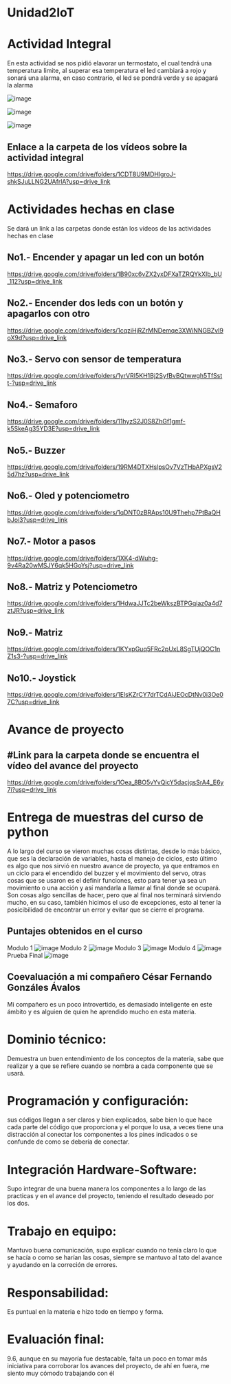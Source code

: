 # Unidad2IoT

# Actividad Integral
En esta actividad se nos pidió elavorar un termostato, el cual tendrá una temperatura limite, al superar esa temperatura el led cambiará a rojo y sonará una alarma, en caso contrario, el led se pondrá verde y se apagará la alarma

![image](https://github.com/user-attachments/assets/58aeaa19-af00-4ebf-8d1b-a48ff13eb863)

![image](https://github.com/user-attachments/assets/4ca535d3-7b5c-4db6-8f42-1349090d436d)

![image](https://github.com/user-attachments/assets/08f6218c-705b-4506-b8c3-f7e102291f0d)


## Enlace a la carpeta de los vídeos sobre la actividad integral
https://drive.google.com/drive/folders/1CDT8U9MDHlgroJ-shkSJuLLNG2UAfrlA?usp=drive_link

# Actividades hechas en clase
Se dará un link a las carpetas donde están los vídeos de las actividades hechas en clase
## No1.- Encender y apagar un led con un botón
https://drive.google.com/drive/folders/1B90xc6vZX2yxDFXaTZRQYkXIb_bU_112?usp=drive_link
## No2.- Encender dos leds con un botón y apagarlos con otro
https://drive.google.com/drive/folders/1cqziHjRZrMNDemqe3XWiNNGBZvI9oX9d?usp=drive_link
## No3.- Servo con sensor de temperatura
https://drive.google.com/drive/folders/1yrVRI5KH1Bj2SyfBvBQtwwgh5TfSstt-?usp=drive_link
## No4.- Semaforo
https://drive.google.com/drive/folders/11hyzS2J0S8ZhGf1gmf-k5SkeAg35YD3E?usp=drive_link
## No5.- Buzzer
https://drive.google.com/drive/folders/19RM4DTXHslpsOv7VzTHbAPXgsV25d7hz?usp=drive_link
## No6.- Oled y potenciometro
https://drive.google.com/drive/folders/1qDNT0zBRAps10U9Thehp7PtBaQHbJoi3?usp=drive_link
## No7.- Motor a pasos
https://drive.google.com/drive/folders/1XK4-dWuhg-9v4Ra20wMSJY6qk5HGoYsj?usp=drive_link
## No8.- Matriz y Potenciometro
https://drive.google.com/drive/folders/1HdwaJJTc2beWkszBTPGqiaz0a4d7ztJR?usp=drive_link
## No9.- Matriz
https://drive.google.com/drive/folders/1KYxpGuq5FRc2pUxL8SgTUjQOC1nZ1s3-?usp=drive_link
## No10.- Joystick
https://drive.google.com/drive/folders/1ElsKZrCY7drTCdAiJEOcDtNv0i3Oe07C?usp=drive_link


# Avance de proyecto
## #Link para la carpeta donde se encuentra el vídeo del avance del proyecto
https://drive.google.com/drive/folders/1Oea_8BO5vYvQicY5dacjqsSrA4_E6y7i?usp=drive_link

# Entrega de muestras del curso de python
A lo largo del curso se vieron muchas cosas distintas, desde lo más básico, que ses la declaración de variables, hasta el manejo de ciclos, esto último es algo que nos sirvió en nuestro avance de proyecto, ya que entramos en un ciclo para el encendido  del buzzer y el movimiento del servo, otras cosas que se usaron es el definir funciones, esto para tener ya sea un movimiento o una acción y así mandarla a llamar al final donde se ocupará. Son cosas algo sencillas de hacer, pero que al final nos terminará sirviendo mucho, en su caso, también hicimos el uso de excepciones, esto al tener la posicibilidad de encontrar un error y evitar que se cierre el programa.

## Puntajes obtenidos en el curso
Modulo 1
![image](https://github.com/user-attachments/assets/fbf6d220-0e03-4c75-9950-5559eaf839da)
Modulo 2
![image](https://github.com/user-attachments/assets/c94c4ddf-7cf4-4b2b-ae29-84c6c417461b)
Modulo 3
![image](https://github.com/user-attachments/assets/1a30d0d6-151f-4344-b089-5cf5baa3e539)
Modulo 4
![image](https://github.com/user-attachments/assets/0d8854bc-d605-4e0a-8bcd-fa91f03cfe6c)
Prueba Final
![image](https://github.com/user-attachments/assets/cfb9abe7-fc2a-41fe-b4a1-2c5f1b108c97)



## Coevaluación a mi compañero César Fernando Gonzáles Ávalos
Mi compañero es un poco introvertido, es demasiado inteligente en este ámbito y es alguien de quien he aprendido mucho en esta materia.

# Dominio técnico: 
Demuestra un buen entendimiento de los conceptos de la materia, sabe que realizar y a que se refiere cuando se nombra a cada componente que se usará.

# Programación y configuración:
sus códigos llegan a ser claros y bien explicados, sabe bien lo que hace cada parte del código que proporciona y el porque lo usa, a veces tiene una distracción al conectar los componentes a los pines indicados o se confunde de como se debería de conectar.

# Integración Hardware-Software:
Supo integrar de una buena manera los componentes a lo largo de las practicas y en el avance del proyecto, teniendo el resultado deseado por los dos.

# Trabajo en equipo:
Mantuvo buena comunicación, supo explicar cuando no tenía claro lo que se hacía o como se harían las cosas, siempre se mantuvo al tato del avance y ayudando en la correción de errores.

# Responsabilidad: 
Es puntual en la materia e hizo todo en tiempo y forma.

# Evaluación final: 
9.6, aunque en su mayoría fue destacable, falta un poco en tomar más iniciativa para corroborar los avances del proyecto, de ahí en fuera, me siento muy cómodo trabajando con él





